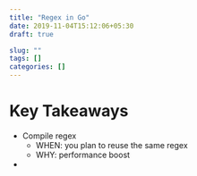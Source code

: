 ```yaml
---
title: "Regex in Go"
date: 2019-11-04T15:12:06+05:30
draft: true

slug: "" 
tags: []
categories: []
---
```


# Key Takeaways

- Compile regex 
  - WHEN: you plan to reuse the same regex
  - WHY: performance boost
- 
